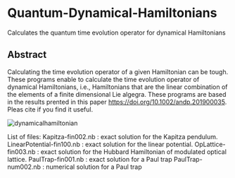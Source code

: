 # Quantum-Dynamical-Hamiltonians
Calculates the quantum time evolution operator for dynamical Hamiltonians
## Abstract
Calculating the time evolution operator of a given Hamiltonian can be tough.
These programs enable to calculate the time evolution operator of dynamical
Hamiltonians, i.e., Hamiltonians that are the linear combination of the
elements of a finite dimensional Lie algegra. These programs are based in
the results prented in this paper https://doi.org/10.1002/andp.201900035.
Pleas cite if you find it useful.

![dynamicalhamiltonian](https://github.com/alexkunold/Quantum-Dynamical-Hamiltonians/assets/135926597/5fd1167c-eb9a-4ea0-bfec-a520c69dc87a)

List of files:
Kapitza-fin002.nb : exact solution for the Kapitza pendulum.
LinearPotential-fin100.nb : exact solution for the linear potential.
OpLattice-fin003.nb : exact solution for the Hubbard Hamiltonian of modulated optical lattice.
PaulTrap-fin001.nb : exact solution for a Paul trap
PaulTrap-num002.nb : numerical solution for a Paul trap
